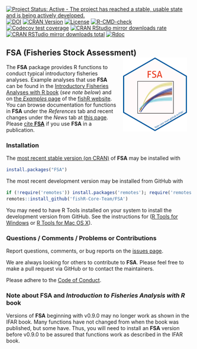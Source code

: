 [![Project Status: Active - The project has reached a stable, usable state and is being actively developed.](http://www.repostatus.org/badges/latest/active.svg)](http://www.repostatus.org/#active)
[![DOI](https://zenodo.org/badge/18348400.svg)](https://zenodo.org/badge/latestdoi/18348400)
[![CRAN Version](http://www.r-pkg.org/badges/version/FSA)](http://www.r-pkg.org/pkg/FSA)
[![License](http://img.shields.io/badge/license-GPL%20%28%3E=%202%29-brightgreen.svg?style=flat)](http://www.gnu.org/licenses/gpl-2.0.html)
[![R-CMD-check](https://github.com/fishR-Core-Team/FSA/workflows/R-CMD-check/badge.svg)](https://github.com/fishR-Core-Team/FSA/actions)
[![Codecov test coverage](https://codecov.io/gh/fishR-Core-Team/FSA/branch/master/graph/badge.svg)](https://codecov.io/gh/fishR-Core-Team/FSA?branch=master)
[![CRAN RStudio mirror downloads rate](http://cranlogs.r-pkg.org/badges/FSA)
![CRAN RSTudio mirror downloads total](http://cranlogs.r-pkg.org/badges/grand-total/FSA)](http://www.r-pkg.org/pkg/FSA)
[![Rdoc](http://www.rdocumentation.org/badges/version/FSA)](http://www.rdocumentation.org/packages/FSA)

## FSA (Fisheries Stock Assessment)  <img src="man/figures/logo.png" align="right" height="200" hspace="15" />

The **FSA** package provides R functions to conduct typical introductory fisheries analyses. Example analyses that use **FSA** can be found in the [Introductory Fisheries Analyses with R book](http://derekogle.com/IFAR/) (*see note below*) and on [the *Examples* page](http://derekogle.com/fishR/examples/) of the [fishR website](http://derekogle.com/fishR/). You can browse documentation for functions in **FSA** under the *References* tab and recent changes under the *News* tab at [this page](https://fishr-core-team.github.io/FSA/). Please [cite **FSA**](https://fishr-core-team.github.io/FSA//authors.html) if you use **FSA** in a publication.

### Installation
The [most recent stable version (on CRAN)](https://cloud.r-project.org/package=FSA) of **FSA** may be installed with

```r
install.packages("FSA")
```

The most recent development version may be installed from GitHub with

```r
if (!require('remotes')) install.packages('remotes'); require('remotes')
remotes::install_github('fishR-Core-Team/FSA')
```

You may need to have R Tools installed on your system to install the development version from GitHub. See the instructions for ([R Tools for Windows](https://cran.r-project.org/bin/windows/Rtools/) or [R Tools for Mac OS X](https://cran.r-project.org/bin/macosx/tools/)).


### Questions / Comments / Problems or Contributions
Report questions, comments, or bug reports on the [issues page](https://github.com/fishR-Core-Team/FSA/issues).

We are always looking for others to contribute to **FSA**. Please feel free to make a pull request via GitHub or to contact the maintainers.

Please adhere to the [Code of Conduct](https://fishr-core-team.github.io/FSA/CODE_OF_CONDUCT.html).


### Note about **FSA** and *Introduction to Fisheries Analysis with R* book
Versions of **FSA** beginning with v0.9.0 may no longer work as shown in the IFAR book. Many functions have not changed from when the book was published, but some have. Thus, you will need to install an **FSA** version before v0.9.0 to be assured that functions work as described in the IFAR book.
